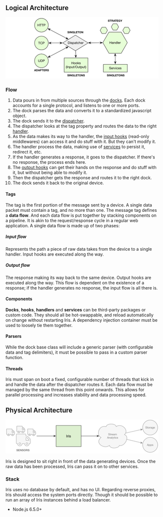 ## Logical Architecture
![Logical Architecture](https://raw.githubusercontent.com/gcba-iris/iris-tech-docs/master/images/architecture/logical_architecture.png)

### Flow

1. Data pours in from multiple sources through the [docks](docks.md). Each dock accounts for a single protocol, and listens to one or more ports.
2. The dock parses the data and converts it to a standardized javascript object.
3. The dock sends it to the [dispatcher](dispatcher.md).
4. The dispatcher looks at the tag property and routes the data to the right [handler](handlers.md).
5. As the data makes its way to the handler, the [input hooks](hooks.md) (read-only middlewares) can access it and do stuff with it. But they can't modify it.
6. The handler process the data, making use of [services](services.md) to persist it, redirect it, etc.
7. If the handler generates a response, it goes to the dispatcher. If there's no response, the process ends here.
8. The [output hooks](hooks.md) can get their hands on the response and do stuff with it, but without being able to modify it.
8. Then the dispatcher gets the response and routes it to the right dock.
9. The dock sends it back to the original device.


#### Tags

The tag is the first portion of the message sent by a device. A single data packet must contain a tag, and no more than one. The message tag defines a **data flow**. And each data flow is put together by stacking components on a pipeline. It is akin to the request/response cycle in a regular web application. A single data flow is made up of two phases:

##### Input flow

Represents the path a piece of raw data takes from the device to a single handler. Input hooks are executed along the way.

##### Output flow

The response making its way back to the same device. Output hooks are executed along the way. This flow is dependent on the existence of a response; if the handler generates no response, the input flow is all there is.

#### Components

**Docks**, **hooks**, **handlers** and **services** can be third-party packages or custom code. They should all be hot-swappable, and reload automatically on change without restarting Iris. A dependency injection container must be used to loosely tie them together.

#### Parsers

While the dock base class will include a generic parser (with configurable data and tag delimiters), it must be possible to pass in a custom parser function.

#### Threads

Iris must span on boot a fixed, configurable number of threads that kick in and handle the data after the dispatcher routes it. Each data flow must be managed by the same thread from this point onwards. This allows for parallel processing and increases stability and data processing speed.


## Physical Architecture
![Physical Architecture](https://raw.githubusercontent.com/gcba-iris/iris-tech-docs/master/images/architecture/physical_architecture.png)

Iris is designed to sit right in front of the data generating devices. Once the raw data has been processed, Iris can pass it on to other services.

### Stack

Iris uses no database by default, and has no UI. Regarding reverse proxies, Iris should access the system ports directly. Though it should be possible to run an array of Iris instances behind a load balancer.

- Node.js 6.5.0+